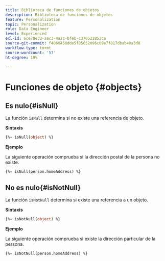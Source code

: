 ```yaml
---
title: Biblioteca de funciones de objetos
description: Biblioteca de funciones de objetos
feature: Personalization
topic: Personalization
role: Data Engineer
level: Experienced
exl-id: 6ce70e32-aac3-4a2c-bfeb-c370521853ca
source-git-commit: f4068450dde5f85652096c09e7f817dbab40a3d8
workflow-type: tm+mt
source-wordcount: '57'
ht-degree: 19%

---
```


# Funciones de objeto {#objects}

## Es nulo{#isNull}

La función `isNull` determina si no existe una referencia de objeto.

**Sintaxis**

```sql
{%= isNull(object) %}
```

**Ejemplo**

La siguiente operación comprueba si la dirección postal de la persona no existe.

```sql
{%= isNull(person.homeAddress) %}
```

## No es nulo{#isNotNull}

La función `isNotNull` determina si existe una referencia a un objeto.

**Sintaxis**

```sql
{%= isNotNull(object) %}
```

**Ejemplo**

La siguiente operación comprueba si existe la dirección particular de la persona.

```sql
{%= isNotNull(person.homeAddress) %}
```
